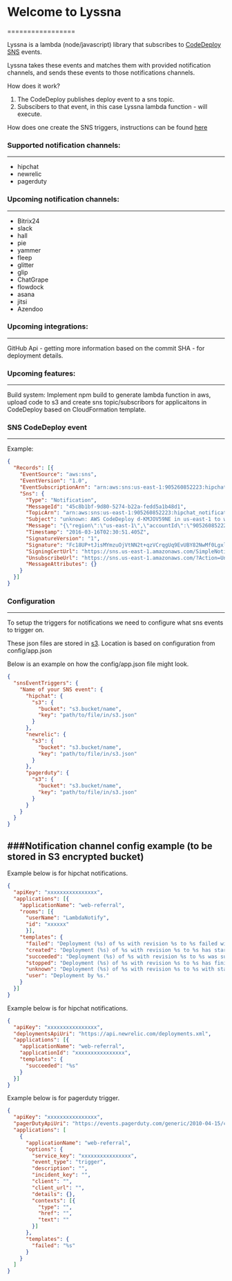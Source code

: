 # Welcome to Lyssna
=================

Lyssna is a lambda (node/javascript) library that subscribes to [CodeDeploy](https://aws.amazon.com/codedeploy/) [SNS](https://aws.amazon.com/documentation/sns/) events.

Lyssna takes these events and matches them with provided notification channels, and sends these events to those notifications channels.

How does it work?

1. The CodeDeploy publishes deploy event to a sns topic.
2. Subscibers to that event, in this case Lyssna lambda function - will execute.

How does one create the SNS triggers, instructions can be found [here](http://docs.aws.amazon.com/codedeploy/latest/userguide/how-to-notify-sns.html)


### Supported notification channels:
-----
 - hipchat
 - newrelic
 - pagerduty

### Upcoming notification channels:
-----
 - Bitrix24
 - slack
 - hall
 - pie
 - yammer
 - fleep
 - glitter
 - glip
 - ChatGrape
 - flowdock
 - asana
 - jitsi
 - Azendoo

### Upcoming integrations:
-----
GitHub Api - getting more information based on the commit SHA - for deployment details.

### Upcoming features:
-----
Build system: Implement npm build to generate lambda function in aws, upload code to s3 and create sns topic/subscribors for applicaitons in CodeDeploy based on CloudFormation template.

### SNS CodeDeploy event
-----
Example:
```json
{
  "Records": [{
    "EventSource": "aws:sns",
    "EventVersion": "1.0",
    "EventSubscriptionArn": "arn:aws:sns:us-east-1:905260852223:hipchat_notification:49343f9b-237f-4ff5-9e3f-0da23ffde19e",
    "Sns": {
      "Type": "Notification",
      "MessageId": "45c8b1bf-9d80-5274-b22a-fedd5a1b48d1",
      "TopicArn": "arn:aws:sns:us-east-1:905260852223:hipchat_notification",
      "Subject": "unknown: AWS CodeDeploy d-KMJOV59NE in us-east-1 to web-referral",
      "Message": "{\"region\":\"us-east-1\",\"accountId\":\"905260852223\",\"eventTriggerName\":\"BackOffice Notification\",\"applicationName\":\"web-referral\",\"deploymentId\":\"d-KMJOV59NE\",\"deploymentGroupName\":\"production\",\"createTime\":\"Wed Mar 16 02:30:50 UTC 2016\",\"completeTime\":null,\"status\":\"unknown\"}",
      "Timestamp": "2016-03-16T02:30:51.405Z",
      "SignatureVersion": "1",
      "Signature": "Fc18UP+tJisMYmzuOjVtNN2t+qzVCrqgUq9EvUBY82NwMf0LgxlSp8FM9uxFQRnlJaahxDykUyPYPNHPmLcox5A13fiudw7miKYlKRaaKobmdPQoY+lVKvm6hBpq0CKUG64YUQgHeXDuk1mUqE0L+hxj9rqJc6yZdRL96KpNLnMX3VRKw8+WELgycjJsywbaSjFqdDm2cXv76Ngwq+blYkAP5uneIzVkCHvNMsqA0iRug3yTxonV+Soz9p5b+OzJw75SaYgJqWLaGneeYqck6Vun88etssdNpbaVV0iCR600JA+lhyP7py6ON9+Z5IUtnsESB0+YJ8L59Ycvn78B9A==",
      "SigningCertUrl": "https://sns.us-east-1.amazonaws.com/SimpleNotificationService-bb750dd426d95ee9390147a5624348ee.pem",
      "UnsubscribeUrl": "https://sns.us-east-1.amazonaws.com/?Action=Unsubscribe&SubscriptionArn=arn:aws:sns:us-east-1:905260852223:hipchat_notification:49343f9b-237f-4ff5-9e3f-0da23ffde19e",
      "MessageAttributes": {}
    }
  }]
}
```
### Configuration
-----
To setup the triggers for notifications we need to configure what sns events to trigger on.

These json files are stored in [s3](https://aws.amazon.com/documentation/s3/). Location is based on configuration from config/app.json

Below is an example on how the config/app.json file might look.
```json
{
  "snsEventTriggers": {
    "Name of your SNS event": {
      "hipchat": {
        "s3": {
          "bucket": "s3.bucket/name",
          "key": "path/to/file/in/s3.json"
        }
      },
      "newrelic": {
        "s3": {
          "bucket": "s3.bucket/name",
          "key": "path/to/file/in/s3.json"
        }
      },
      "pagerduty": {
        "s3": {
          "bucket": "s3.bucket/name",
          "key": "path/to/file/in/s3.json"
        }
      }
    }
  }
}
```

###Notification channel config example (to be stored in S3 encrypted bucket)
-----
Example below is for hipchat notifications.
```json
{
  "apiKey": "xxxxxxxxxxxxxxxx",
  "applications": [{
    "applicationName": "web-referral",
    "rooms": [{
      "userName": "LambdaNotify",
      "id": "xxxxxx"
      }],
    "templates": {
      "failed": "Deployment (%s) of %s with revision %s to %s failed with error message \"%s\".",
      "created": "Deployment (%s) of %s with revision %s to %s has started.",
      "succeeded": "Deployment (%s) of %s with revision %s to %s was successful.",
      "stopped": "Deployment (%s) of %s with revision %s to %s has finished.",
      "unknown": "Deployment (%s) of %s with revision %s to %s with status %s.",
      "user": "Deployment by %s."
    }
  }]
}
```
Example below is for hipchat notifications.
```json
{
  "apiKey": "xxxxxxxxxxxxxxxx",
  "deploymentsApiUri": "https://api.newrelic.com/deployments.xml",
  "applications": [{
    "applicationName": "web-referral",
    "applicationId": "xxxxxxxxxxxxxxxx",
    "templates": {
      "succeeded": "%s"
    }
  }]
}
```
Example below is for pagerduty trigger.
```json
{
  "apiKey": "xxxxxxxxxxxxxxxx",
  "pagerDutyApiUri": "https://events.pagerduty.com/generic/2010-04-15/create_event.json",
  "applications": [
    {
      "applicationName": "web-referral",
      "options": {
        "service_key": "xxxxxxxxxxxxxxxx",
        "event_type": "trigger",
        "description": "",
        "incident_key": "",
        "client": "",
        "client_url": "",
        "details": {},
        "contexts": [{
          "type": "",
          "href": "",
          "text": ""
        }]
      },
      "templates": {
        "failed": "%s"
      }
    }
  ]
}
```